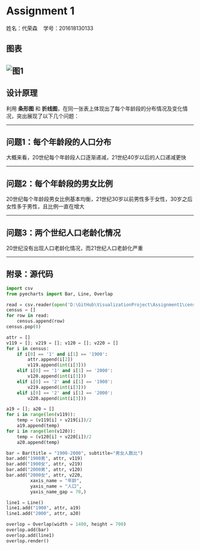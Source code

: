 # Assignment 1  

姓名：代荣森&nbsp;&nbsp;&nbsp;&nbsp;学号：201618130133  

## 图表
![图1](\census.png)
---
## 设计原理
利用 **条形图** 和 **折线图**，在同一张表上体现出了每个年龄段的分布情况及变化情况，突出展现了以下几个问题：

---
## 问题1：每个年龄段的人口分布
大概来看，20世纪每个年龄段人口逐渐递减，21世纪40岁以后的人口递减更快

---
## 问题2：每个年龄段的男女比例
20世纪每个年龄段男女比例基本均衡，21世纪30岁以前男性多于女性，30岁之后女性多于男性，且比例一直在增大

---
## 问题3：两个世纪人口老龄化情况
20世纪没有出现人口老龄化情况，而21世纪人口老龄化严重  

---
## 附录：源代码
```python
import csv
from pyecharts import Bar, Line, Overlap

read = csv.reader(open('D:\GitHub\VisualizationProject\Assignment1\census2000.csv','r'))
census = []
for row in read:
    census.append(row)
census.pop(0)

attr = []
v119 = []; v219 = []; v120 = []; v220 = []
for i in census:
    if i[0] == '1' and i[1] == '1900':
        attr.append(i[2])
        v119.append(int(i[3]))
    elif i[0] == '1' and i[1] == '2000':
        v120.append(int(i[3]))
    elif i[0] == '2' and i[1] == '1900':
        v219.append(int(i[3]))
    elif i[0] == '2' and i[1] == '2000':
        v220.append(int(i[3]))

a19 = []; a20 = []
for i in range(len(v119)):
    temp = (v119[i] + v219[i])/2
    a19.append(temp)
for i in range(len(v120)):
    temp = (v120[i] + v220[i])/2
    a20.append(temp)

bar = Bar(title = "1900-2000", subtitle="男女人数比")
bar.add("1900男", attr, v119)
bar.add("1900女", attr, v219)
bar.add("2000男", attr, v120)
bar.add("2000女", attr, v220,
         xaxis_name = "年龄",
         yaxis_name = "人口",
         yaxis_name_gap = 70,)

line1 = Line()
line1.add("1900", attr, a19)
line1.add("2000", attr, a20)

overlop = Overlap(width = 1400, height = 700)
overlop.add(bar)
overlop.add(line1)
overlop.render()
```